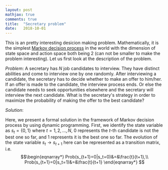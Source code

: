 ```yaml
---
layout: post
mathjax: true
comments: true
title:  "Secretary problem"
date:   2018-10-01
---
```


This is an pretty interesting desicion making problem. Mathematically, it is the simplest 
[Markov decision process](https://en.wikipedia.org/wiki/Markov_decision_process) in the world with the dimension of state space 
and action space both being 2 (can not be smaller to make the problem interesting). Let us first look at the description of the
problem.

*Problem*: A secretary has $N$ job candidates to interview. They have distinct abilities and come to interview one by one randomly.
After interviewing a candidate, the secretary has to decide whether to make an offer to him/her. If an offer is made to 
the candidate, the interview process ends. Or else the candidate needs to seek opportunities elsewhere
and the secretary will interview the next candidate. What is the secretary's strategy in order to maximize the probability
of making the offer to the best candidate?

*Solution*:

Here, we present a formal solution in the framework of Markov decision process by using dynamic programming.
First, we identify the state variable as $s_t=\{0,1\}$ where $t=1,2,...,N$, 0 represents the $t$-th candidate is not the best one
so far, and 1 represents it is the best one so far. The evolution of the state variable $s_{t}\rightarrow s_{t+1}$ here can be 
represented as a transition matrix, i.e.
$$\begin{eqnarray*}
Prob(s_{t+1}=0|s_t=0)&=&\frac{t}{t+1},\\
Prob(s_{t+1}=0|s_t=1)&=&\frac{t}{t+1}
\end{eqnarray*}
$$
